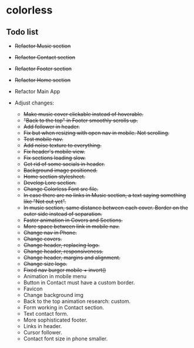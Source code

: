 # colorless

## Todo list

- ~~Refactor Music section~~
- ~~Refactor Contact section~~
- ~~Refactor Footer section~~
- ~~Refactor Home section~~
- Refactor Main App


- Adjust changes:
  - ~~Make music cover clickable instead of hoverable.~~
  - ~~"Back to the top" in Footer smoothly scrolls up.~~
  - ~~Add follower in header.~~
  - ~~Fix but when resizing with open nav in mobile. Not scrolling.~~
  - ~~Test mobile nav.~~
  - ~~Add noise texture to everything.~~
  - ~~Fix header's mobile view.~~
  - ~~Fix sections loading slow.~~
  - ~~Get rid of some socials in header.~~
  - ~~Background image positioned.~~
  - ~~Home section stylesheet.~~
  - ~~Develop Lore section.~~
  - ~~Change Colorless Font src file.~~
  - ~~In case there are no links in Music section, a text saying something like "Not out yet".~~
  - ~~In music section, same distance between each cover. Border on the outer side instead of separation.~~
  - ~~Faster animation in Covers and Sections.~~
  - ~~More space between link in mobile nav.~~
  - ~~Change nav in Phone.~~
  - ~~Change covers.~~
  - ~~Change header, replacing logo.~~
  - ~~Change header, responsiveness.~~
  - ~~Change header, margins and alignment.~~
  - ~~Change size logo.~~
  - ~~Fixed nav burger mobile + invert()~~
  - Animation in mobile menu
  - Button in Contact must have a custom border.
  - Favicon
  - Change background img
  - Back to the top animation research: custom.
  - Form working in Contact section.
  - Text contact form.
  - More sophisticated footer.
  - Links in header.
  - Cursor follower.
  - Contact font size in phone smaller.